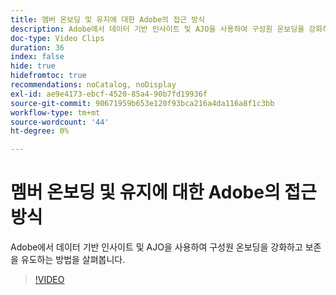 ```yaml
---
title: 멤버 온보딩 및 유지에 대한 Adobe의 접근 방식
description: Adobe에서 데이터 기반 인사이트 및 AJO을 사용하여 구성원 온보딩을 강화하고 보존을 유도하는 방법을 살펴봅니다.
doc-type: Video Clips
duration: 36
index: false
hide: true
hidefromtoc: true
recommendations: noCatalog, noDisplay
exl-id: ae9e4173-ebcf-4520-85a4-90b7fd19936f
source-git-commit: 90671959b653e120f93bca216a4da116a8f1c3bb
workflow-type: tm+mt
source-wordcount: '44'
ht-degree: 0%

---
```


# 멤버 온보딩 및 유지에 대한 Adobe의 접근 방식

Adobe에서 데이터 기반 인사이트 및 AJO을 사용하여 구성원 온보딩을 강화하고 보존을 유도하는 방법을 살펴봅니다.

<!-- 62_S655_3442541_35_adobes-approach-to-member-onboarding-and-retention -->
>[!VIDEO](https://video.tv.adobe.com/v/3458282/?learn=on&enablevpops=true)
